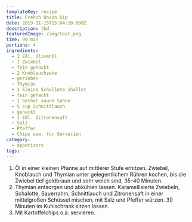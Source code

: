 ```yaml
---
templateKey: recipe
title: French Onion Dip
date: 2019-11-15T15:04:10.000Z
description: tbd
featuredImage: /img/test.png
time: 90 min
portions: 4
ingredients:
  - 2 Eßl. Olivenöl
  - 1 Zwiebel
  - fein gehackt
  - 2 Knoblauchzehe
  - gerieben
  - Thymian
  - 1 kleine Schallote shallot
  - fein gehackt
  - 1 becher saure Sahne
  - ¼ cup Schnittlauch
  - gehackt
  - 1 Eßl. Zitronensaft
  - Salz
  - Pfeffer
  - Chips usw. für Serverien
category:
  - appetizers
tags:
---
```


1. Öl in einer kleinen Pfanne auf mittlerer Stufe erhitzen. Zwiebel, Knoblauch und Thymian unter gelegentlichem Rühren kochen, bis die Zwiebel tief goldbraun und sehr weich sind, 35-40 Minuten.
2. Thymian entsorgen und abkühlen lassen. Karamellisierte Zwiebeln, Schalotte, Sauerrahm, Schnittlauch und Zitronensaft in einer mittelgroßen Schüssel mischen, mit Salz und Pfeffer würzen. 30 Minuten im Kuhlschrank sitzen lassen.
3. Mit Kartoffelchips o.ä. servieren.
